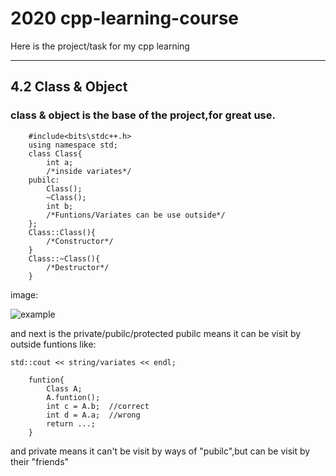 
# 2020 cpp-learning-course

Here is the project/task for my cpp learning

---
## 4.2 Class & Object

### class & object is the base of the project,for great use.
```
    #include<bits\stdc++.h>
    using namespace std;
    class Class{
        int a;
        /*inside variates*/
    pubilc:
        Class();
        ~Class();
        int b;
        /*Funtions/Variates can be use outside*/
    };
    Class::Class(){
        /*Constructor*/
    }
    Class::~Class(){
        /*Destructor*/
    }
```
image:

![example](https://github.com/sysu-19351128/cppclass/image/capture_20200217194204955.jpg)

and next is the private/pubilc/protected
pubilc means it can be visit by outside funtions like:

`std::cout << string/variates << endl;`

```
    funtion{
        Class A;
        A.funtion();
        int c = A.b;  //correct
        int d = A.a;  //wrong
        return ...;
    }
```

and private means it can't be visit by ways of "pubilc",but can be visit by their "friends"
